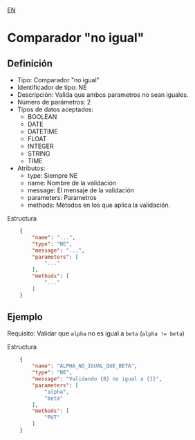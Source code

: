 [EN](NE.md)
# Comparador "no igual"

## Definición
* Tipo: Comparador "no igual"
* Identificador de tipo: NE
* Descripción: Valida que ambos parametros no sean iguales.
* Número de parámetros: 2
* Tipos de datos aceptados:
  * BOOLEAN
  * DATE
  * DATETIME
  * FLOAT
  * INTEGER
  * STRING
  * TIME
* Atributos:
  * type: Siempre NE
  * name: Nombre de la validación
  * message: El mensaje de la validación
  * parameters: Parametros
  * methods: Métodos en los que aplica la validación.

Estructura
```json
	{
		"name": "...",
		"type": "NE",
		"message": "...",
		"parameters": [
			"..."
		],
		"methods": [
			"..."
		]
	}
```
## Ejemplo

Requisito: Validar que `alpha` no es igual a `beta` (`alpha != beta`)

Estructura
```json
	{
		"name": "ALPHA_NO_IGUAL_QUE_BETA",
		"type": "NE",
		"message": "Validando {0} no igual a {1}",
		"parameters": [
			"alpha",
			"beta"
		],
		"methods": [
			"PUT"
		]
	}
```
